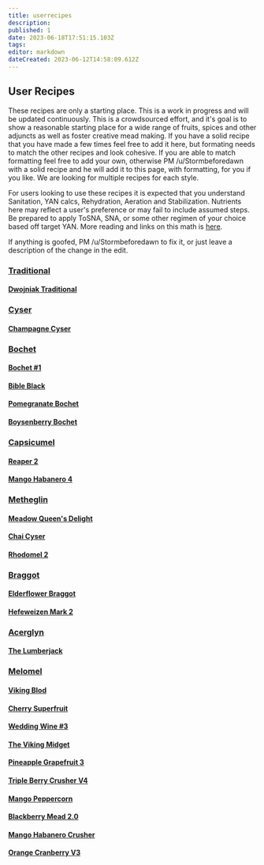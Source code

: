 ```yaml
---
title: userrecipes
description: 
published: 1
date: 2023-06-18T17:51:15.103Z
tags: 
editor: markdown
dateCreated: 2023-06-12T14:58:09.612Z
---
```


## User Recipes

These recipes are only a starting place. This is a work in progress and will be updated continuously. This is a crowdsourced effort, and it's goal is to show a reasonable starting place for a wide range of fruits, spices and other adjuncts as well as foster creative mead making. If you have a solid recipe that you have made a few times feel free to add it here, but formating needs to match the other recipes and look cohesive. If you are able to match formatting feel free to add your own, otherwise PM /u/Stormbeforedawn with a solid recipe and he will add it to this page, with formatting, for you if you like. We are looking for multiple recipes for each style. 

For users looking to use these recipes it is expected that you understand Sanitation, YAN calcs, Rehydration, Aeration and Stabilization. Nutrients here may reflect a user's preference or may fail to include assumed steps. Be prepared to apply ToSNA, SNA, or some other regimen of your choice based off target YAN. More reading and links on this math is [here](/process/process_summary).

If anything is goofed, PM /u/Stormbeforedawn to fix it, or just leave a description of the change in the edit.


### [Traditional](/userrecipes/traditional)
#### [Dwojniak Traditional](/userrecipes/traditional#dwojniak-traditional)
### [Cyser](/userrecipes/cyser)
#### [Champagne Cyser](/userrecipes/cyser#champagne-cyser)
### [Bochet](/userrecipes/bochet)
#### [Bochet #1](/userrecipes/bochet#bochet-1)
#### [Bible Black](/userrecipes/bochet#bible-black)
#### [Pomegranate Bochet](/userrecipes/bochet#pomegranate-bochet)
#### [Boysenberry Bochet](/userrecipes/bochet#boysenberry-bochet)
### [Capsicumel](/userrecipes/capsicumel)
#### [Reaper 2](/userrecipes/capsicumel#reaper-2)
#### [Mango Habanero 4](/userrecipes/capsicumel#mango-habanero-4)
### [Metheglin](/userrecipes/metheglin)
#### [Meadow Queen's Delight](/userrecipes/metheglin#meadow-queens-delight)
#### [Chai Cyser](/userrecipes/metheglin#chai-cyser)
#### [Rhodomel 2](/userrecipes/metheglin#rhodomel-2)
### [Braggot](/userrecipes/braggot)
#### [Elderflower Braggot](/userrecipes/braggot#elderflower-braggot)
#### [Hefeweizen Mark 2](/userrecipes/braggot#hefeweizen-mark-2)
### [Acerglyn](/userrecipes/acerglyn)
#### [The Lumberjack](/userrecipes/acerglyn#the-lumberjack)
### [Melomel](/userrecipes/melomel)
#### [Viking Blod](/userrecipes/melomel#viking-blod)
#### [Cherry Superfruit](/userrecipes/melomel#cherry-superfruit)
#### [Wedding Wine #3](/userrecipes/melomel#wedding-wine-3)
#### [The Viking Midget](/userrecipes/melomel#the-viking-midget)
#### [Pineapple Grapefruit 3](/userrecipes/melomel#pineapple-grapefruit-3)
#### [Triple Berry Crusher V4](/userrecipes/melomel#triple-berry-crusher-v4)
#### [Mango Peppercorn](/userrecipes/melomel#mango-peppercorn)
#### [Blackberry Mead 2.0](/userrecipes/melomel#blackberry-mead-20)
#### [Mango Habanero Crusher](/userrecipes/melomel#mango-habanero-crusher)
#### [Orange Cranberry V3](/userrecipes/melomel#orange-cranberry-v3)